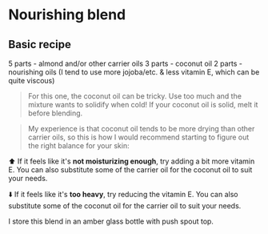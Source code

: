 # Nourishing blend

## Basic recipe
5 parts - almond and/or other carrier oils
3 parts - coconut oil
2 parts - nourishing oils (I tend to use more jojoba/etc. & less vitamin E, which can be quite viscous)

> For this one, the coconut oil can be tricky. Use too much and the mixture wants to solidify when cold! If your coconut oil is solid, melt it before blending.

> My experience is that coconut oil tends to be more drying than other carrier oils, so this is how I would recommend starting to figure out the right balance for your skin:

⬆️ If it feels like it's **not moisturizing enough**, try adding a bit more vitamin E. You can also substitute some of the carrier oil for the coconut oil to suit your needs.

⬇️ If it feels like it's **too heavy**, try reducing the vitamin E. You can also substitute some of the coconut oil for the carrier oil to suit your needs.

I store this blend in an amber glass bottle with push spout top.

